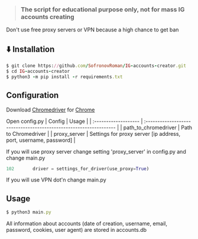 >### The script for educational purpose only, not for mass IG accounts creating 

Don't use free proxy servers or VPN because a high chance to get ban

## ⬇️ Installation
```ruby
$ git clone https://github.com/SofronovRoman/IG-accounts-creator.git
$ cd IG-accounts-creator
$ python3 -m pip install -r requirements.txt
```
## Configuration
Download [Chromedriver](https://chromedriver.chromium.org/downloads) for [Chrome](https://www.google.com/intl/en/chrome/)

Open config.py
| Config               | Usage                                                              |
| :------------------- | :----------------------------------------------------------------- |
| path_to_chromedriver | Path to Chromedriver                                               |
| proxy_server         | Settings for proxy server [ip address, port, username, password]   |

If you will use proxy server change setting 'proxy_server' in config.py and change main.py
```python
102       driver = settings_for_driver(use_proxy=True)
```
If you will use VPN dot'n change main.py

## Usage

```ruby
$ python3 main.py
```
All information about accounts (date of creation, username, email, password, cookies, user agent) are stored in accounts.db

